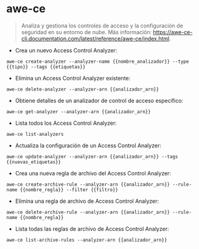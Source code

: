 # awe-ce

> Analiza y gestiona los controles de acceso y la configuración de seguridad en su entorno de nube.
> Más información: <https://awe-ce-cli.documentation.com/latest/reference/awe-ce/index.html>.

- Crea un nuevo Access Control Analyzer:

`awe-ce create-analyzer --analyzer-name {{nombre_analizador}} --type {{tipo}} --tags {{etiquetas}}`

- Elimina un Access Control Analyzer existente:

`awe-ce delete-analyzer --analyzer-arn {{analizador_arn}}`

- Obtiene detalles de un analizador de control de acceso específico:

`awe-ce get-analyzer --analyzer-arn {{analizador_arn}}`

- Lista todos los Access Control Analyzer:

`awe-ce list-analyzers`

- Actualiza la configuración de un Access Control Analyzer:

`awe-ce update-analyzer --analyzer-arn {{analizador_arn}} --tags {{nuevas_etiquetas}}`

- Crea una nueva regla de archivo del Access Control Analyzer:

`awe-ce create-archive-rule --analyzer-arn {{analizador_arn}} --rule-name {{nombre_regla}} --filter {{filtro}}`

- Elimina una regla de archivo de Access Control Analyzer:

`awe-ce delete-archive-rule --analyzer-arn {{analizador_arn}} --rule-name {{nombre_regla}}`

- Lista todas las reglas de archivo de Access Control Analyzer:

`awe-ce list-archive-rules --analyzer-arn {{analizador_arn}}`

